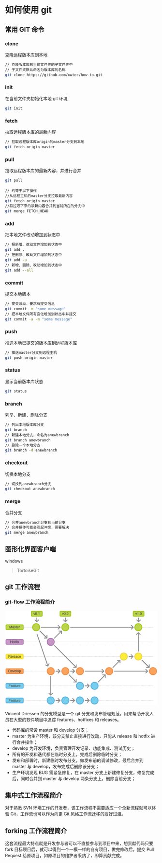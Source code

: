 # 如何使用 git

## 常用 GIT 命令

### clone

克隆远程版本库到本地

```sh
// 克隆版本库到当前文件夹的子文件夹中
// 子文件夹默认命名为版本库的名称
git clone https://github.com/xwtec/how-to.git
```

### init

在当前文件夹初始化本地 git 环境

```sh
git init
```

### fetch

拉取远程版本库的最新内容

```sh
// 拉取远程版本库origin的master分支到本地
git fetch origin master
```

### pull

拉取远程版本库的最新内容，并进行合并

```sh
git pull

// 约等于以下操作
//从远程主机的master分支拉取最新内容
git fetch origin master
//将拉取下来的最新内容合并到当前所在的分支中
git merge FETCH_HEAD
```

### add

把本地文件改动增加到状态中

```sh
// 把新增、改动文件增加到状态中
git add .
// 把删除、改动文件增加到状态中
git add -u
// 新增、删除、改动增加到状态中
git add --all
```

### commit

提交本地版本

```sh
// 提交改动，要求有提交信息
git commit -m "some message"
// 把本地文件所有变化增加到状态中并提交
git commit -a -m "some message"
```

### push

推送本地已提交的版本库到远程版本库

```sh
// 推送master分支到远程主机
git push origin master
```

### status

显示当前版本库状态

```sh
git status
```

### branch

列举、新建、删除分支

```sh
// 列出本地版本库分支
git branch
// 新建本地分支，命名为anewbranch
git branch anewbranch
// 删除一个本地分支
git branch -d anewbranch
```

### checkout

切换本地分支

```sh
// 切换到anewbranch分支
git checkout anewbranch
```

### merge

合并分支

```sh
// 合并anewbranch分支到当前分支
// 合并操作可能会引起冲突，需要解决
git merge anewbranch
```

## 图形化界面客户端

windows

> TortoiseGit

## git 工作流程

### git-flow 工作流程简介

![git-workflow](https://raw.githubusercontent.com/xwtec/how-to/master/database/img/git-workflow.png "git-workflow")

Vincent Driessen 的分支模型是一个 git 分支和发布管理规范，用来帮助开发人员在大型的软件项目中追踪 features、hotfixes 和 releases。

- 代码库的常设 master 和 develop 分支；
- master 为生产环境，该分支禁止直接进行改动，只能从 release 和 hotfix 进行合并操作；
- develop 为开发环境，负责管理开发记录、功能集成、测试历史；
- 所有的开发和迭代都在临时分支上，完成后删除临时分支；
- 发布和部署时，新建临时发布分支，做发布前的调试修改，最后合并到 master 与 develop，发布完成后删除该分支；
- 生产环境发现 BUG 需紧急修复，在 master 分支上新建修复分支，修复完成后，同时合并到 master 与 develop 两条分支上，删除当前分支；

## 集中式工作流程简介

对于熟悉 SVN 环境工作的开发者，该工作流程不需要适应一个全新流程就可以体验 Git，工作流也可以作为向更 Git 风格工作流迁移的友好过渡。

## forking 工作流程简介

这套流程最大特点就是开发参与者可以不直接参与到项目中来，想贡献代码只要 fork 目标项目后，就可以得到一个一模一样的自有项目，做完修改后，提交 Pull Request 给原项目，如原项目的维护者采纳了，即算贡献完成。
